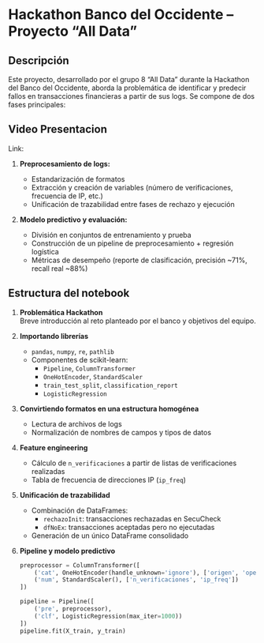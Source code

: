 # Hackathon Banco del Occidente – Proyecto “All Data”

## Descripción
Este proyecto, desarrollado por el grupo 8 “All Data” durante la Hackathon del Banco del Occidente, aborda la problemática de identificar y predecir fallos en transacciones financieras a partir de sus logs. Se compone de dos fases principales:

## Video Presentacion
Link: 

1. **Preprocesamiento de logs:**  
   - Estandarización de formatos  
   - Extracción y creación de variables (número de verificaciones, frecuencia de IP, etc.)  
   - Unificación de trazabilidad entre fases de rechazo y ejecución

2. **Modelo predictivo y evaluación:**  
   - División en conjuntos de entrenamiento y prueba  
   - Construcción de un pipeline de preprocesamiento + regresión logística  
   - Métricas de desempeño (reporte de clasificación, precisión ~71%, recall real ~88%)

## Estructura del notebook
1. **Problemática Hackathon**  
   Breve introducción al reto planteado por el banco y objetivos del equipo.

2. **Importando librerías**  
   - `pandas`, `numpy`, `re`, `pathlib`  
   - Componentes de scikit-learn:  
     - `Pipeline`, `ColumnTransformer`  
     - `OneHotEncoder`, `StandardScaler`  
     - `train_test_split`, `classification_report`  
     - `LogisticRegression`

3. **Convirtiendo formatos en una estructura homogénea**  
   - Lectura de archivos de logs  
   - Normalización de nombres de campos y tipos de datos

4. **Feature engineering**  
   - Cálculo de `n_verificaciones` a partir de listas de verificaciones realizadas  
   - Tabla de frecuencia de direcciones IP (`ip_freq`)

5. **Unificación de trazabilidad**  
   - Combinación de DataFrames:  
     - `rechazoInit`: transacciones rechazadas en SecuCheck  
     - `dfNoEx`: transacciones aceptadas pero no ejecutadas  
   - Generación de un único DataFrame consolidado

6. **Pipeline y modelo predictivo**  
   ```python
   preprocessor = ColumnTransformer([
       ('cat', OneHotEncoder(handle_unknown='ignore'), ['origen', 'operation']),
       ('num', StandardScaler(), ['n_verificaciones', 'ip_freq'])
   ])

   pipeline = Pipeline([
       ('pre', preprocessor),
       ('clf', LogisticRegression(max_iter=1000))
   ])
   pipeline.fit(X_train, y_train)
